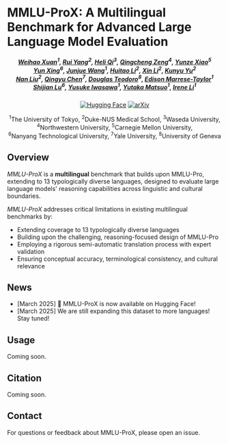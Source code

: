 # MMLU-ProX: A Multilingual Benchmark for Advanced Large Language Model Evaluation
<p align="center">
<!-- 
<a href="" target='_blank'>
    <img src="">
</a>
-->
<h5 align="center">
    <em>
        <a href="https://scholar.google.com/citations?user=7e0W-2AAAAAJ&hl=en">Weihao Xuan</a><sup>1</sup>, 
        <a href="https://scholar.google.com/citations?user=aCawmg0AAAAJ&hl=zh-CN">Rui Yang</a><sup>2</sup>, 
        <a href="https://scholar.google.com/citations?user=CH-rTXsAAAAJ&hl=en">Heli Qi</a><sup>3</sup>, 
        <a href="https://scholar.google.com/citations?user=i0K71KQAAAAJ&hl=en">Qingcheng Zeng</a><sup>4</sup>, 
        <a href="https://scholar.google.com.hk/citations?user=95n7XTkAAAAJ&hl=en">Yunze Xiao</a><sup>5</sup>
        <br>
        <a href="https://scholar.google.com/citations?user=uOAYTXoAAAAJ&hl=en">Yun Xing</a><sup>6</sup>,
        <a href="https://scholar.google.com/citations?user=H58gKSAAAAAJ&hl=en">Junjue Wang</a><sup>1</sup>, 
        <a href="">Huitao Li</a><sup>2</sup>, 
        <a href="">Xin Li</a><sup>2</sup>, 
        <a href="">Kunyu Yu</a><sup>2</sup>
        <br>
        <a href="https://scholar.google.com/citations?user=ceF698kAAAAJ&hl=zh-CN">Nan Liu</a><sup>2</sup>, 
        <a href="https://scholar.google.com/citations?user=FSLotiMAAAAJ&hl=en">Qingyu Chen</a><sup>7</sup>,
        <a href="https://scholar.google.com/citations?user=bDgzTucAAAAJ&hl=en">Douglas Teodoro</a><sup>8</sup>,
        <a href="https://scholar.google.com/citations?hl=es&user=uK_esCgAAAAJ">Edison Marrese-Taylor</a><sup>1</sup>
        <br>
        <a href="https://scholar.google.com/citations?user=uYmK-A0AAAAJ&hl=en">Shijian Lu</a><sup>6</sup>, 
        <a href="https://scholar.google.co.jp/citations?user=nRLaJiQAAAAJ&hl=ja">Yusuke Iwasawa</a><sup>1</sup>, 
        <a href="https://scholar.google.co.jp/citations?user=Dy8iau4AAAAJ&hl=ja">Yutaka Matsuo</a><sup>1</sup>, 
        <a href="https://scholar.google.com/citations?user=JuYPjCMAAAAJ&hl=zh-CN">Irene Li</a><sup>1</sup>
    </em>
</h5>
</p>
<p align="center">
  <a href="https://huggingface.co/datasets/li-lab/MMLU-ProX"><img src="https://img.shields.io/badge/🤗-Hugging%20Face-yellow" alt="Hugging Face"></a>
  <a href=""><img src="https://img.shields.io/badge/arXiv-Coming%20Soon-b31b1b" alt="arXiv"></a>
</p>
<p align="center">
    <sup>1</sup>The University of Tokyo, <sup>2</sup>Duke-NUS Medical School, <sup>3</sup>Waseda University,<br>
    <sup>4</sup>Northwestern University, <sup>5</sup>Carnegie Mellon University,<br>
    <sup>6</sup>Nanyang Technological University, <sup>7</sup>Yale University, <sup>8</sup>University of Geneva
</p>
<p align="center">

## Overview

_MMLU-ProX_ is a **multilingual** benchmark that builds upon MMLU-Pro, extending to 13 typologically diverse languages, designed to evaluate large language models' reasoning capabilities across linguistic and cultural boundaries.

_MMLU-ProX_ addresses critical limitations in existing multilingual benchmarks by:
- Extending coverage to 13 typologically diverse languages
- Building upon the challenging, reasoning-focused design of MMLU-Pro
- Employing a rigorous semi-automatic translation process with expert validation
- Ensuring conceptual accuracy, terminological consistency, and cultural relevance

## News
- [March 2025] 🎉 MMLU-ProX is now available on Hugging Face!
- [March 2025] We are still expanding this dataset to more languages! Stay tuned!


## Usage

Coming soon.

## Citation
Coming soon.

## Contact
For questions or feedback about MMLU-ProX, please open an issue.

